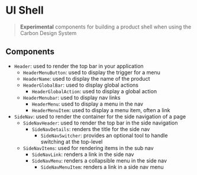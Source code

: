 # UI Shell

> **Experimental** components for building a product shell when using the Carbon
> Design System

## Components

- `Header`: used to render the top bar in your application
  - `HeaderMenuButton`: used to display the trigger for a menu
  - `HeaderName`: used to display the name of the product
  - `HeaderGlobalBar`: used to display global actions
    - `HeaderGlobalAction`: used to display a global action
  - `HeaderMenubar`: used to display nav links
    - `HeaderMenu`: used to display a menu in the nav
    - `HeaderMenuItem`: used to display a menu item, often a link
- `SideNav`: used to render the container for the side navigation of a page
  - `SideNavHeader`: used to render the top bar in the side navigation
    - `SideNavDetails`: renders the title for the side nav
      - `SideNavSwitcher`: provides an optional tool to handle switching at the
        top-level
  - `SideNavItems`: used for rendering items in the sub nav
    - `SideNavLink`: renders a link in the side nav
    - `SideNavMenu`: renders a collapsible menu in the side nav
      - `SideNavMenuItem`: renders a link in a side nav menu
